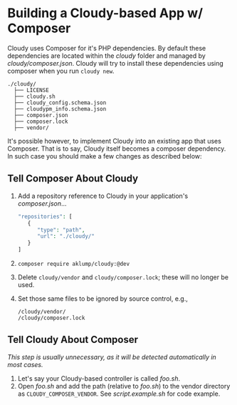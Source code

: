 <!--
id: composer
tags: usage, php, composer, dependencies
-->

# Building a Cloudy-based App w/ Composer

Cloudy uses Composer for it's PHP dependencies. By default these dependencies are located within the _cloudy_ folder and managed by _cloudy/composer.json_. Cloudy will try to install these dependencies using composer when you run `cloudy new`.

```text
./cloudy/
  ├── LICENSE
  ├── cloudy.sh
  ├── cloudy_config.schema.json
  ├── cloudypm_info.schema.json
  ├── composer.json
  ├── composer.lock
  ├── vendor/
```

It's possible however, to implement Cloudy into an existing app that uses Composer. That is to say, Cloudy itself becomes a composer dependency. In such case you should make a few changes as described below:

## Tell Composer About Cloudy

1. Add a repository reference to Cloudy in your application's _composer.json_...

   ```php
   "repositories": [
      {
         "type": "path",
         "url": "./cloudy/"
      }
   ]
   ```   
1. `composer require aklump/cloudy:@dev`
1. Delete `cloudy/vendor` and `cloudy/composer.lock`; these will no longer be used.
1. Set those same files to be ignored by source control, e.g.,

   ```gitignore
   /cloudy/vendor/
   /cloudy/composer.lock
   ```

## Tell Cloudy About Composer

_This step is usually unnecessary, as it will be detected automatically in most cases._

1. Let's say your Cloudy-based controller is called _foo.sh_.
1. Open _foo.sh_ and add the path (relative to _foo.sh_) to the vendor directory as `CLOUDY_COMPOSER_VENDOR`. See _script.example.sh_ for code example.
